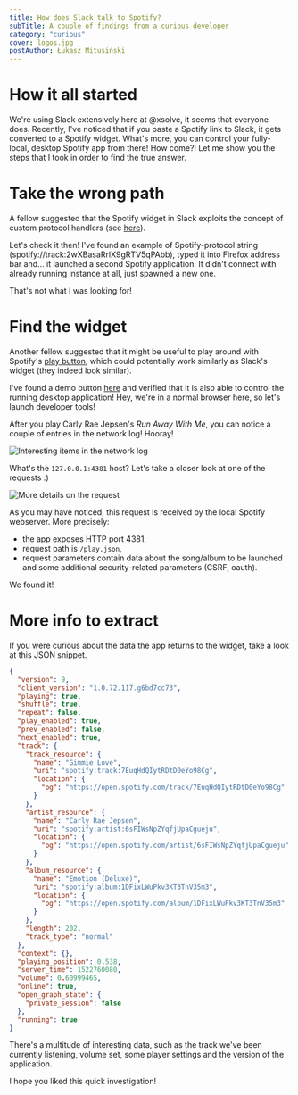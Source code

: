 ```yaml
---
title: How does Slack talk to Spotify?
subTitle: A couple of findings from a curious developer
category: "curious"
cover: logos.jpg
postAuthor: Łukasz Mitusiński
---
```


# How it all started
We're using Slack extensively here at @xsolve, it seems that everyone does. Recently,
I've noticed that if you paste a Spotify link to Slack, it gets converted to a Spotify
widget. What's more, you can control your fully-local, desktop Spotify app from there!
How come?! Let me show you the steps that I took in order to find the true answer.

# Take the wrong path
A fellow suggested that the Spotify widget in Slack exploits the concept of custom
protocol handlers (see [here](https://www.google.pl/search?q=web+protocol+handler)).

Let's check it then! I've found an example of Spotify-protocol string (spotify://track:2wXBasaRrlX9gRTV5qPAbb),
typed it into Firefox address bar and... it launched a second Spotify application.
It didn't connect with already running instance at all, just spawned a new one.

That's not what I was looking for!

# Find the widget
Another fellow suggested that it might be useful to play around with Spotify's [play button](https://developer.spotify.com/technologies/widgets/spotify-play-button/),
which could potentially work similarly as Slack's widget (they indeed look similar).

I've found a demo button [here](https://beta.developer.spotify.com/documentation/widgets/generate/play-button/)
and verified that it is also able to control the running desktop application! Hey,
we're in a normal browser here, so let's launch developer tools!

After you play Carly Rae Jepsen's _Run Away With Me_, you can notice a couple of entries
in the network log! Hooray!

![Interesting items in the network log](./connections.png)

What's the `127.0.0.1:4381` host? Let's take a closer look at one of the requests :)

![More details on the request](./single_request.png)

As you may have noticed, this request is received by the local Spotify webserver.
More precisely:
- the app exposes HTTP port 4381,
- request path is `/play.json`,
- request parameters contain data about the song/album to be launched and some
additional security-related parameters (CSRF, oauth).

We found it!

# More info to extract

If you were curious about the data the app returns to the widget, take a look at
this JSON snippet.

```JSON
{
  "version": 9,
  "client_version": "1.0.72.117.g6bd7cc73",
  "playing": true,
  "shuffle": true,
  "repeat": false,
  "play_enabled": true,
  "prev_enabled": false,
  "next_enabled": true,
  "track": {
    "track_resource": {
      "name": "Gimmie Love",
      "uri": "spotify:track:7EuqHdQIytRDtD0eYo98Cg",
      "location": {
        "og": "https://open.spotify.com/track/7EuqHdQIytRDtD0eYo98Cg"
      }
    },
    "artist_resource": {
      "name": "Carly Rae Jepsen",
      "uri": "spotify:artist:6sFIWsNpZYqfjUpaCgueju",
      "location": {
        "og": "https://open.spotify.com/artist/6sFIWsNpZYqfjUpaCgueju"
      }
    },
    "album_resource": {
      "name": "Emotion (Deluxe)",
      "uri": "spotify:album:1DFixLWuPkv3KT3TnV35m3",
      "location": {
        "og": "https://open.spotify.com/album/1DFixLWuPkv3KT3TnV35m3"
      }
    },
    "length": 202,
    "track_type": "normal"
  },
  "context": {},
  "playing_position": 0.538,
  "server_time": 1522760080,
  "volume": 0.60999465,
  "online": true,
  "open_graph_state": {
    "private_session": false
  },
  "running": true
}
```

There's a multitude of interesting data, such as the track we've been currently listening,
volume set, some player settings and the version of the application.

I hope you liked this quick investigation!

